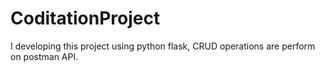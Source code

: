 # CoditationProject
I developing  this project using python flask,  CRUD operations are perform on postman API. 
